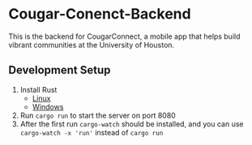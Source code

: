 # Cougar-Conenct-Backend

This is the backend for CougarConnect, a mobile app that helps build vibrant communities at the University of Houston.

## Development Setup
1. Install Rust
	- [Linux](https://www.rust-lang.org/tools/install)
	- [Windows](https://forge.rust-lang.org/infra/other-installation-methods.html)
2. Run `cargo run` to start the server on port 8080
3. After the first run `cargo-watch` should be installed, and you can use `cargo-watch -x 'run'` instead of `cargo run`
